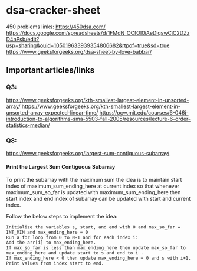 # dsa-cracker-sheet

450 problems links:
https://450dsa.com/
https://docs.google.com/spreadsheets/d/1FMdN_OCfOI0iAeDlqswCiC2DZzD4nPsb/edit?usp=sharing&ouid=105019633939354806682&rtpof=true&sd=true
https://www.geeksforgeeks.org/dsa-sheet-by-love-babbar/

## Important articles/links

### Q3:

https://www.geeksforgeeks.org/kth-smallest-largest-element-in-unsorted-array/
https://www.geeksforgeeks.org/kth-smallest-largest-element-in-unsorted-array-expected-linear-time/
https://ocw.mit.edu/courses/6-046j-introduction-to-algorithms-sma-5503-fall-2005/resources/lecture-6-order-statistics-median/

### Q8:

https://www.geeksforgeeks.org/largest-sum-contiguous-subarray/

#### Print the Largest Sum Contiguous Subarray

To print the subarray with the maximum sum the idea is to maintain start index of maximum_sum_ending_here at current index so that whenever maximum_sum_so_far is updated with maximum_sum_ending_here then start index and end index of subarray can be updated with start and current index.

Follow the below steps to implement the idea:

    Initialize the variables s, start, and end with 0 and max_so_far = INT_MIN and max_ending_here = 0
    Run a for loop from 0 to N-1 and for each index i:
    Add the arr[i] to max_ending_here.
    If max_so_far is less than max_ending_here then update max_so_far to max_ending_here and update start to s and end to i .
    If max_ending_here < 0 then update max_ending_here = 0 and s with i+1.
    Print values from index start to end.
